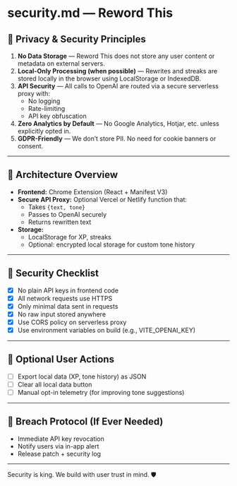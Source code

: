 # security.md — Reword This

## 🔐 Privacy & Security Principles
1. **No Data Storage** — Reword This does not store any user content or metadata on external servers.
2. **Local-Only Processing (when possible)** — Rewrites and streaks are stored locally in the browser using LocalStorage or IndexedDB.
3. **API Security** — All calls to OpenAI are routed via a secure serverless proxy with:
   - No logging
   - Rate-limiting
   - API key obfuscation
4. **Zero Analytics by Default** — No Google Analytics, Hotjar, etc. unless explicitly opted in.
5. **GDPR-Friendly** — We don’t store PII. No need for cookie banners or consent.

---

## 🧱 Architecture Overview
- **Frontend:** Chrome Extension (React + Manifest V3)
- **Secure API Proxy:** Optional Vercel or Netlify function that:
  - Takes `{text, tone}`
  - Passes to OpenAI securely
  - Returns rewritten text
- **Storage:**
  - LocalStorage for XP, streaks
  - Optional: encrypted local storage for custom tone history

---

## 🧼 Security Checklist
- [x] No plain API keys in frontend code
- [x] All network requests use HTTPS
- [x] Only minimal data sent in requests
- [x] No raw input stored anywhere
- [x] Use CORS policy on serverless proxy
- [x] Use environment variables on build (e.g., VITE_OPENAI_KEY)

---

## 🔄 Optional User Actions
- [ ] Export local data (XP, tone history) as JSON
- [ ] Clear all local data button
- [ ] Manual opt-in telemetry (for improving tone suggestions)

---

## 🚨 Breach Protocol (If Ever Needed)
- Immediate API key revocation
- Notify users via in-app alert
- Release patch + security log

---

Security is king. We build with user trust in mind. 🛡️

